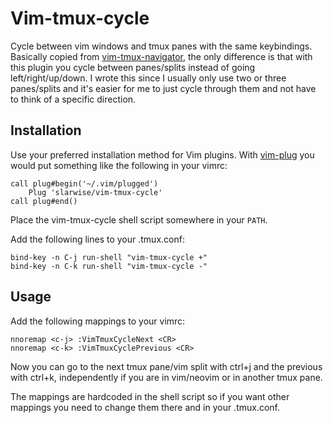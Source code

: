 # Vim-tmux-cycle

Cycle between vim windows and tmux panes with the same keybindings. Basically
copied from
[vim-tmux-navigator](https://github.com/christoomey/vim-tmux-navigator), the
only difference is that with this plugin you cycle between panes/splits instead
of going left/right/up/down. I wrote this since I usually only use two or three
panes/splits and it's easier for me to just cycle through them and not have to
think of a specific direction.

## Installation

Use your preferred installation method for Vim plugins. With
[vim-plug](https://github.com/junegunn/vim-plug) you would
put something like the following in your vimrc:

```
call plug#begin('~/.vim/plugged')
    Plug 'slarwise/vim-tmux-cycle'
call plug#end()
```

Place the vim-tmux-cycle shell script somewhere in your `PATH`.

Add the following lines to your .tmux.conf:

```
bind-key -n C-j run-shell "vim-tmux-cycle +"
bind-key -n C-k run-shell "vim-tmux-cycle -"
```

## Usage

Add the following mappings to your vimrc:

```
nnoremap <c-j> :VimTmuxCycleNext <CR>
nnoremap <c-k> :VimTmuxCyclePrevious <CR>
```

Now you can go to the next tmux pane/vim split with ctrl+j and the previous with
ctrl+k, independently if you are in vim/neovim or in another tmux pane.

The mappings are hardcoded in the shell script so if you want other mappings you
need to change them there and in your .tmux.conf.
